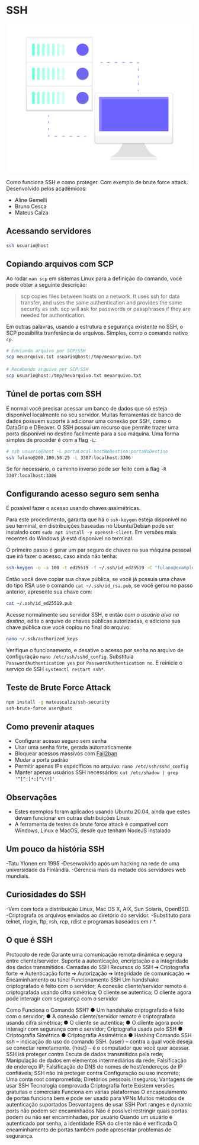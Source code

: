 # SSH

![SSH Server](/images/server.png)

Como funciona SSH e como proteger. Com exemplo de brute force attack.
Desenvolvido pelos acadêmicos:

 - Aline Gemelli
 - Bruno Cesca
 - Mateus Calza

## Acessando servidores

```bash
ssh usuario@host
```

## Copiando arquivos com SCP

Ao rodar `man scp` em sistemas Linux para a definição do comando, você pode obter a seguinte descrição:

> scp copies files between hosts on a network. It uses ssh for data transfer, and uses the same authentication and provides the same security as ssh. scp will ask for passwords or passphrases if they are needed for authentication.

Em outras palavras, usando a estrutura e segurança existente no SSH, o SCP possibilita tranferência de arquivos. Simples, como o comando nativo `cp`.

```bash
# Enviando arquivo por SCP/SSH
scp meuarquivo.txt usuario@host:/tmp/meuarquivo.txt

# Recebendo arquivo por SCP/SSH
scp usuario@host:/tmp/meuarquivo.txt meuarquivo.txt
```

## Túnel de portas com SSH

É normal você precisar acessar um banco de dados que só esteja disponível localmente no seu servidor. Muitas ferramentas de banco de dados possuem suporte à adicionar uma conexão por SSH, como o DataGrip e DBeaver. O SSH possui um recurso que permite trazer uma porta disponível no destino facilmente para a sua máquina. Uma forma simples de proceder é com a flag `-L`:

```bash
# ssh usuario@host -L portaLocal:hostNoDestino:portaNoDestino
ssh fulano@200.100.50.25 -L 3307:localhost:3306
```

Se for necessário, o caminho inverso pode ser feito com a flag `-R 3307:localhost:3306`

## Configurando acesso seguro sem senha

É possível fazer o acesso usando chaves assimétricas.

Para este procedimento, garanta que há o `ssh-keygen` esteja disponível no seu terminal, em distribuições baseadas no Ubuntu/Debian pode ser instalado com `sudo apt install -y openssh-client`. Em versões mais recentes do Windows já está disponível no terminal.

O primeiro passo é gerar um par seguro de chaves na sua máquina pessoal que irá fazer o acesso, caso ainda não tenha:

```bash
ssh-keygen -o -a 100 -t ed25519 -f ~/.ssh/id_ed25519 -C "fulano@example.com"
```

Então você deve copiar sua chave pública, se você já possuia uma chave do tipo RSA use o comando `cat ~/.ssh/id_rsa.pub`, se você gerou no passo anterior, apresente sua chave com:

```bash
cat ~/.ssh/id_ed25519.pub
```

Acesse normalmente seu servidor SSH, e então *com o usuário alvo no destino*, edite o arquivo de chaves públicas autorizadas, e adicione sua chave pública que você copiou no final do arquivo:

```bash
nano ~/.ssh/authorized_keys
```

Verifique o funcionamento, e desative o acesso por senha no arquivo de configuração `nano /etc/ssh/sshd_config`. Substituia `PasswordAuthentication yes` por `PasswordAuthentication no`. E reinicie o serviço de SSH `systemctl restart ssh*`.

## Teste de Brute Force Attack

```bash
npm install -g mateuscalza/ssh-security
ssh-brute-force user@host
```

## Como prevenir ataques

 - Configurar acesso seguro sem senha
 - Usar uma senha forte, gerada automaticamente
 - Bloquear acessos massivos com [Fail2ban](https://www.linode.com/docs/security/basics/using-fail2ban-to-secure-your-server-a-tutorial/)
 - Mudar a porta padrão
 - Permitir apenas IPs específicos no arquivo: `nano /etc/ssh/sshd_config`
 - Manter apenas usuários SSH necessários: `cat /etc/shadow | grep '^[^:]*:[^\*!]'`

## Observações

 - Estes exemplos foram aplicados usando Ubuntu 20.04, ainda que estes devam funcionar em outras distribuições Linux
 - A ferramenta de testes de brute force attack é compatível com Windows, Linux e MacOS, desde que tenham NodeJS instalado
 
## Um pouco da história SSH

-Tatu Ylonen em 1995
-Desenvolvido após um hacking na rede de uma universidade da Finlândia.
-Gerencia mais da metade dos servidores web mundiais.

## Curiosidades do SSH

-Vem com toda a distribuição Linux, Mac OS X, AIX, Sun Solaris, OpenBSD.
-Criptografa os arquivos enviados ao diretório do servidor.
-Substituto para telnet, rlogin, ftp, rsh, rcp, rdist e programas baseados em r *.

## O que é SSH

Protocolo de rede
Garante uma comunicação remota dinâmica e segura entre cliente/servidor.
Suporte a autenticação, encriptação e a integridade dos dados transmitidos.
Camadas do SSH
Recursos do SSH
➔ Criptografia forte
➔ Autenticação forte
➔ Autorização
➔ Integridade de comunicação
➔ Encaminhamento ou túnel
Funcionamento SSH
Um handshake criptografado é feito com o servidor;
A conexão cliente/servidor remoto é criptografada usando cifra simétrica;
O cliente se autentica;
O cliente agora pode interagir com segurança com o servidor

Como Funciona o Comando SSH?
● Um handshake criptografado é feito com o servidor;
● A conexão cliente/servidor remoto é criptografada usando cifra simétrica;
● O cliente se autentica;
● O cliente agora pode interagir com segurança com o servidor;
Criptografia usada pelo SSH
● Criptografia Simétrica
● Criptografia Assimétrica
● Hashing
Comando SSH
ssh – indicação do uso do comando SSH.
{user} – contra a qual você deseja se conectar remotamente.
{host} – é o computador que você quer acessar.
SSH irá proteger contra
Escuta de dados transmitidos pela rede;
Manipulação de dados em elementos intermediários da rede;
Falsificação de endereço IP;
Falsificação de DNS de nomes de host/endereços de IP confiáveis;
SSH não irá proteger contra
Configuração ou uso incorreto;
Uma conta root comprometida;
Diretórios pessoais inseguros;
Vantagens de usar SSH
Tecnologia comprovada
Criptografia forte
Existem versões gratuitas e comerciais
Funciona em várias plataformas
O encapsulamento de portas funciona bem e pode ser usado para VPNs
Muitos métodos de autenticação suportados
Desvantagens de usar SSH
Port ranges e dynamic ports não podem ser encaminhados
Não é possível restringir quais portas podem ou não ser encaminhadas, por
usuário
Quando um usuário é autenticado por senha, a identidade RSA do cliente não
é verificada
O encaminhamento de portas também pode apresentar problemas de
segurança.
